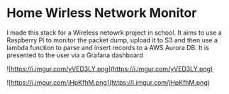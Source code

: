 # Home Wirless Network Monitor

I made this stack for a Wireless netowrk project in school. It aims to use a Raspberry Pi to monitor the packet dump, upload it to S3 and then use a lambda function to parse and insert records to a AWS Aurora DB. It is presented to the user via a Grafana dashboard

![https://i.imgur.com/yVED3LY.png](https://i.imgur.com/yVED3LY.png)

![https://i.imgur.com/jHpKfhM.png](https://i.imgur.com/jHpKfhM.png)
